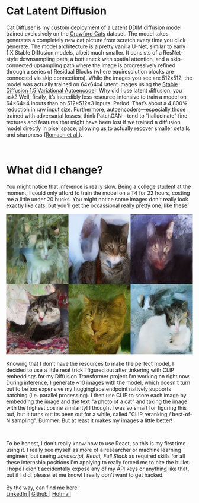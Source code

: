 <h1>Cat Latent Diffusion</h1>

 Cat Diffuser is my custom deployment of a Latent DDIM diffusion model trained exclusively on the 
      <a className="minilink" target="_blank" href='https://www.kaggle.com/datasets/crawford/cat-dataset'> Crawford Cats</a> dataset.
      The model takes generates a completely new cat picture from scratch every time you click generate.
      The model architecture is a pretty vanilla U-Net, similar to early 1.X Stable Diffusion models, albeit much smaller. It consists of a ResNet-style downsampling path, a bottleneck with spatial attention, and a skip-connected upsampling path
      where the image is progressively refined through a series of Residual Blocks (where equiresolution blocks are connected via skip connections).
      While the images you see are 512x512, the model was actually trained on 64x64x4 latent images using the 
      <a className='minilink' target="_blank" href="https://huggingface.co/stable-diffusion-v1-5/stable-diffusion-v1-5"> Stable Diffusion 1.5 Variational Autoencoder</a>.
      Why did I use latent diffusion, you ask? Well, firstly, it’s incredibly less resource-intensive to train a model on 64×64×4 inputs 
      than on 512×512×3 inputs. Period. That’s about a 4,800% reduction in raw input size.  Furthermore, autoencoders—especially those trained with 
      adversarial losses, think PatchGAN—tend to “hallucinate” fine textures and features that might have been lost if we trained a diffusion model 
      directly in pixel space, allowing us to actually recover smaller details and sharpness 
      (<a target="_blank" className='minilink' href="https://arxiv.org/pdf/2112.10752">Romach et al.</a>).
    </p>
    <br/>
    <h1 className='subtitle'>What did I change?</h1>
    <p className='text-center max-w-3xl mx-auto'>
      You might notice that inference is really slow. Being a college student at the moment,
      I could only afford to train the model on a T4 for 22 hours, costing me a little under 20 bucks.
      You might notice some images don't really look exactly like cats, but you'll get the occassional
      really pretty one, like these:
    </p>
    <img className='kitties' src="https://github.com/lexhacke/Cats-Latent-Diffuser/blob/main/Model/cutest_cats.png?raw=true"/>
    <br/>
    <p className='text-center max-w-3xl mx-auto'>
      Knowing that I don't have the resources to make the perfect model, I decided to use a little neat trick I figured out after tinkering with CLIP embeddings for my
      Diffusion Transformer project I'm working on right now. During inference, I generate ~10 images with the model, which doesn't turn out to be too expensive my huggingface endpoint
      natively supports batching (i.e. parallel processing). I then use CLIP to score each image by embedding the image and the text "a photo of a cat" and taking the image with
      the highest cosine similarity! I thought I was so smart for figuring this out, but it turns out its been out for a while, called "CLIP reranking / best-of-N sampling". Bummer.
      But at least it makes my images a little better!
    </p>
    <br/>
    <p className='text-center max-w-3xl mx-auto'>
      To be honest, I don't really know how to use React, so this is my first time using it. I really see myself as more of a researcher or machine learning engineer, but seeing 
      <em> Javascript, React, Full Stack</em> as required skills for all these internship positions I'm applying to really forced me to bite the bullet. I hope I didn't accidentally expose
      any of my API keys or anything like that, but if I did, please let me know! I really don't want to get hacked.
      <br/><br/>
      By the way, can find me here:
      <br/>
      <a className='minilink' target="_blank" href="https://www.linkedin.com/in/lex-hackett-2b89612b3/"> LinkedIn </a> |
      <a className='minilink' target="_blank" href="https://www.github.com/lexhacke"> Github </a> | 
      <a className='minilink' target="_blank" href="https://lex.hackett@hotmail.com"> Hotmail </a>

